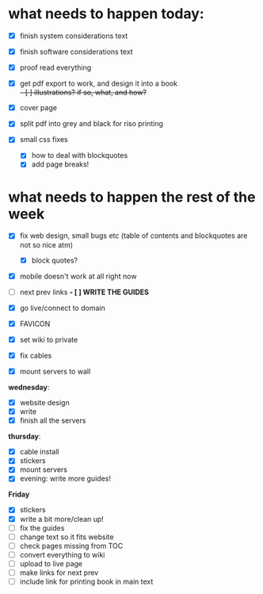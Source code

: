 # what needs to happen **today**:  
  
- [x] finish system considerations text  
- [x] finish software considerations text  
- [x] proof read everything  
  
- [x] get pdf export to work, and design it into a book  
~~- [ ] illustrations? if so, what, and how?~~  
- [x] cover page  
- [x] split pdf into grey and black for riso printing 
- [x] small css fixes
	- [x] how to deal with blockquotes
	- [x] add page breaks!
  
# what needs to happen the **rest of the week**  

- [x] fix web design, small bugs etc (table of contents and blockquotes are not so nice atm)  
	- [x] block quotes?
- [x] mobile doesn't work at all right now  
- [ ] next prev links
**- [ ] WRITE THE GUIDES**  
- [x] go live/connect to domain
- [x] FAVICON
- [x] set wiki to private

- [x] fix cables
- [x] mount servers to wall

**wednesday**:
- [x] website design
- [x] write
- [x] finish all the servers

**thursday**:
- [x] cable install
- [x] stickers
- [x] mount servers
- [x] evening: write more guides!

**Friday**
- [x] stickers
- [x] write a bit more/clean up!
- [ ] fix the guides
- [ ] change text so it fits website
- [ ] check pages missing from TOC
- [ ] convert everything to wiki
- [ ] upload to live page
- [ ] make links for next prev
- [ ] include link for printing book in main text